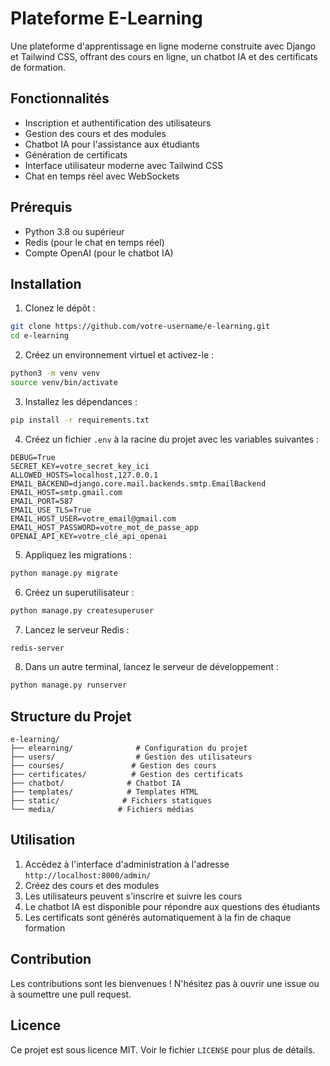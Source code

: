 # Plateforme E-Learning

Une plateforme d'apprentissage en ligne moderne construite avec Django et Tailwind CSS, offrant des cours en ligne, un chatbot IA et des certificats de formation.

## Fonctionnalités

- Inscription et authentification des utilisateurs
- Gestion des cours et des modules
- Chatbot IA pour l'assistance aux étudiants
- Génération de certificats
- Interface utilisateur moderne avec Tailwind CSS
- Chat en temps réel avec WebSockets

## Prérequis

- Python 3.8 ou supérieur
- Redis (pour le chat en temps réel)
- Compte OpenAI (pour le chatbot IA)

## Installation

1. Clonez le dépôt :

```bash
git clone https://github.com/votre-username/e-learning.git
cd e-learning
```

2. Créez un environnement virtuel et activez-le :

```bash
python3 -m venv venv
source venv/bin/activate
```

3. Installez les dépendances :

```bash
pip install -r requirements.txt
```

4. Créez un fichier `.env` à la racine du projet avec les variables suivantes :

```
DEBUG=True
SECRET_KEY=votre_secret_key_ici
ALLOWED_HOSTS=localhost,127.0.0.1
EMAIL_BACKEND=django.core.mail.backends.smtp.EmailBackend
EMAIL_HOST=smtp.gmail.com
EMAIL_PORT=587
EMAIL_USE_TLS=True
EMAIL_HOST_USER=votre_email@gmail.com
EMAIL_HOST_PASSWORD=votre_mot_de_passe_app
OPENAI_API_KEY=votre_clé_api_openai
```

5. Appliquez les migrations :

```bash
python manage.py migrate
```

6. Créez un superutilisateur :

```bash
python manage.py createsuperuser
```

7. Lancez le serveur Redis :

```bash
redis-server
```

8. Dans un autre terminal, lancez le serveur de développement :

```bash
python manage.py runserver
```

## Structure du Projet

```
e-learning/
├── elearning/              # Configuration du projet
├── users/                  # Gestion des utilisateurs
├── courses/               # Gestion des cours
├── certificates/          # Gestion des certificats
├── chatbot/              # Chatbot IA
├── templates/            # Templates HTML
├── static/              # Fichiers statiques
└── media/              # Fichiers médias
```

## Utilisation

1. Accédez à l'interface d'administration à l'adresse `http://localhost:8000/admin/`
2. Créez des cours et des modules
3. Les utilisateurs peuvent s'inscrire et suivre les cours
4. Le chatbot IA est disponible pour répondre aux questions des étudiants
5. Les certificats sont générés automatiquement à la fin de chaque formation

## Contribution

Les contributions sont les bienvenues ! N'hésitez pas à ouvrir une issue ou à soumettre une pull request.

## Licence

Ce projet est sous licence MIT. Voir le fichier `LICENSE` pour plus de détails.
